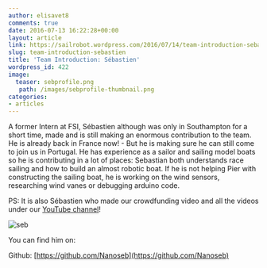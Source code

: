 ```yaml
---
author: elisavet8
comments: true
date: 2016-07-13 16:22:28+00:00
layout: article
link: https://sailrobot.wordpress.com/2016/07/14/team-introduction-sebastien/
slug: team-introduction-sebastien
title: 'Team Introduction: Sébastien'
wordpress_id: 422
image:
  teaser: sebprofile.png
   path: /images/sebprofile-thumbnail.png
categories:
- articles
---
```


A former Intern at FSI, Sébastien although was only in Southampton for a short time, made and is still making an enormous contribution to the team. He is already back in France now! - But he is making sure he can still come to join us in Portugal. He has experience as a sailor and sailing model boats so he is contributing in a lot of places: Sebastian both understands race sailing and how to build an almost robotic boat. If he is not helping Pier with constructing the sailing boat, he is working on the wind sensors, researching wind vanes or debugging arduino code.


PS: It is also Sébastien who made our crowdfunding video and all the videos under our [YouTube channel](https://www.youtube.com/channel/UCTyD1mkkHjv4Pt5DJc9eMsQ)!

![seb](https://sailrobot.files.wordpress.com/2016/02/seb.jpg)

You can find him on:

Github: [https://github.com/Nanoseb](https://github.com/Nanoseb)
